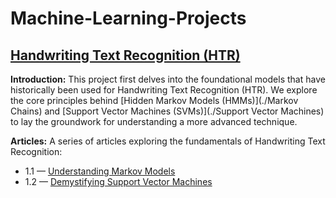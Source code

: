 # Machine-Learning-Projects

## [Handwriting Text Recognition (HTR)](https://github.com/Harshal210703/Machine-Learning-Projects/tree/main/Handwriting%20Text%20Recognition)

**Introduction:** This project first delves into the foundational models that have historically been used for Handwriting Text Recognition (HTR). We explore the core principles behind [Hidden Markov Models (HMMs)](./Markov Chains) and [Support Vector Machines (SVMs)](./Support Vector Machines) to lay the groundwork for understanding a more advanced technique.

**Articles:** A series of articles exploring the fundamentals of Handwriting Text Recognition:
- 1.1 — [Understanding Markov Models](https://medium.com/@harshal210703/exploring-fundamentals-in-handwriting-text-recognition-10d80ead738f)
- 1.2 — [Demystifying Support Vector Machines](https://medium.com/@harshal210703/exploring-fundamentals-in-handwriting-text-recognition-2-a8de22123389)
